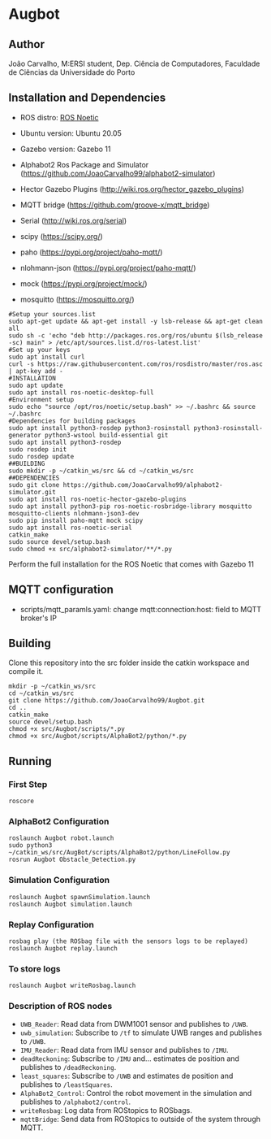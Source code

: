 # Augbot

## Author

João Carvalho, M:ERSI student, Dep. Ciência de Computadores, Faculdade de Ciências da Universidade do Porto

## Installation and Dependencies

- ROS distro: [ROS Noetic](http://wiki.ros.org/noetic/Installation)

- Ubuntu version: Ubuntu 20.05

- Gazebo version: Gazebo 11

- Alphabot2 Ros Package and Simulator (https://github.com/JoaoCarvalho99/alphabot2-simulator)

- Hector Gazebo Plugins (http://wiki.ros.org/hector_gazebo_plugins)

- MQTT bridge (https://github.com/groove-x/mqtt_bridge)

- Serial (http://wiki.ros.org/serial)

- scipy (https://scipy.org/)

- paho (https://pypi.org/project/paho-mqtt/)

- nlohmann-json (https://pypi.org/project/paho-mqtt/)

- mock (https://pypi.org/project/mock/)

- mosquitto (https://mosquitto.org/)


```
#Setup your sources.list
sudo apt-get update && apt-get install -y lsb-release && apt-get clean all
sudo sh -c 'echo "deb http://packages.ros.org/ros/ubuntu $(lsb_release -sc) main" > /etc/apt/sources.list.d/ros-latest.list'
#Set up your keys
sudo apt install curl
curl -s https://raw.githubusercontent.com/ros/rosdistro/master/ros.asc | apt-key add -
#INSTALLATION
sudo apt update
sudo apt install ros-noetic-desktop-full
#Environment setup
sudo echo "source /opt/ros/noetic/setup.bash" >> ~/.bashrc && source ~/.bashrc
#Dependencies for building packages
sudo apt install python3-rosdep python3-rosinstall python3-rosinstall-generator python3-wstool build-essential git
sudo apt install python3-rosdep
sudo rosdep init
sudo rosdep update
##BUILDING 
sudo mkdir -p ~/catkin_ws/src && cd ~/catkin_ws/src
##DEPENDENCIES
sudo git clone https://github.com/JoaoCarvalho99/alphabot2-simulator.git
sudo apt install ros-noetic-hector-gazebo-plugins
sudo apt install python3-pip ros-noetic-rosbridge-library mosquitto mosquitto-clients nlohmann-json3-dev 
sudo pip install paho-mqtt mock scipy
sudo apt install ros-noetic-serial
catkin_make
sudo source devel/setup.bash
sudo chmod +x src/alphabot2-simulator/**/*.py
```


Perform the full installation for the ROS Noetic that comes with Gazebo 11

<!-- ## Directory Organization -->

## MQTT configuration

- scripts/mqtt_paramls.yaml: change mqtt:connection:host: field to MQTT broker's IP

## Building

Clone this repository into the src folder inside the catkin workspace and compile it.

```
mkdir -p ~/catkin_ws/src
cd ~/catkin_ws/src
git clone https://github.com/JoaoCarvalho99/Augbot.git
cd ..
catkin_make
source devel/setup.bash
chmod +x src/Augbot/scripts/*.py
chmod +x src/Augbot/scripts/AlphaBot2/python/*.py
```

## Running

### First Step
```
roscore
```

### AlphaBot2 Configuration
```
roslaunch Augbot robot.launch
sudo python3 ~/catkin_ws/src/AugBot/scripts/AlphaBot2/python/LineFollow.py
rosrun Augbot Obstacle_Detection.py
```

### Simulation Configuration
```
roslaunch Augbot spawnSimulation.launch
roslaunch Augbot simulation.launch
```

### Replay Configuration
```
rosbag play (the ROSbag file with the sensors logs to be replayed)
roslaunch Augbot replay.launch
```

### To store logs
```
roslaunch Augbot writeRosbag.launch
```

<!-- ## ROS architecture

![Rosgraph]
(adicionar ROSgraphs) -->



### Description of ROS nodes

- `UWB_Reader`: Read data from DWM1001 sensor and publishes to `/UWB`.
- `uwb_simulation`: Subscribe to `/tf` to simulate UWB ranges and publishes to `/UWB`.
- `IMU_Reader`: Read data from IMU sensor and publishes to `/IMU`.
- `deadReckoning`: Subscribe to `/IMU` and... estimates de position and publishes to `/deadReckoning`.
- `least_squares`: Subscribe to `/UWB` and estimates de position and publishes to `/leastSquares`.
- `AlphaBot2_Control`: Control the robot movement in the simulation and publishes to `/alphabot2/control`.
- `writeRosbag`: Log data from ROStopics to ROSbags.
- `mqttBridge`: Send data from ROStopics to outside of the system through MQTT.


<!-- ### Description of ROS Topics:

- `topic name`: funcao, `msg type` (todo) -->


